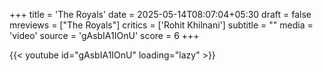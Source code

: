 +++
title = 'The Royals'
date = 2025-05-14T08:07:04+05:30
draft = false
mreviews = ["The Royals"]
critics = ['Rohit Khilnani']
subtitle = ""
media = 'video'
source = 'gAsbIA1IOnU'
score = 6
+++

{{< youtube id="gAsbIA1IOnU" loading="lazy" >}}
